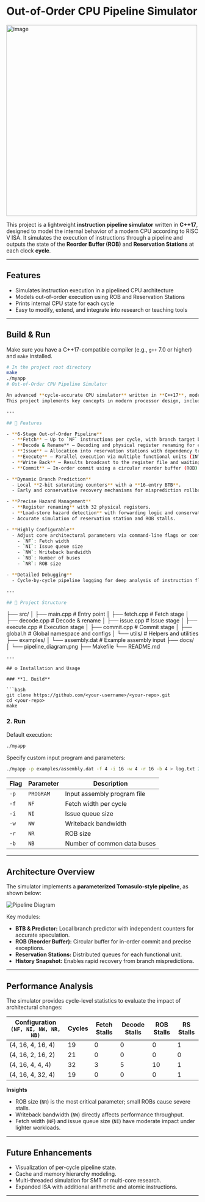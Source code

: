 # Out-of-Order CPU Pipeline Simulator
<img width="500" height="500" alt="image" src="https://github.com/user-attachments/assets/eedbb709-321b-42e9-8c4f-0bac970397fb" />

This project is a lightweight **instruction pipeline simulator** written in **C++17**, designed to model the internal behavior of a modern CPU according to RISC V ISA. It simulates the execution of instructions through a pipeline and outputs the state of the **Reorder Buffer (ROB)** and **Reservation Stations** at each clock **cycle**.

---

## Features

- Simulates instruction execution in a pipelined CPU architecture
- Models out-of-order execution using ROB and Reservation Stations
- Prints internal CPU state for each cycle
- Easy to modify, extend, and integrate into research or teaching tools

---

## Build & Run

Make sure you have a C++17-compatible compiler (e.g., `g++` 7.0 or higher) and `make` installed.

```bash
# In the project root directory
make
./myapp
# Out-of-Order CPU Pipeline Simulator

An advanced **cycle-accurate CPU simulator** written in **C++17**, modeling an out-of-order, speculative, superscalar pipeline.  
This project implements key concepts in modern processor design, including **Tomasulo’s algorithm**, **register renaming**, **branch prediction**, and **dynamic scheduling**, allowing detailed cycle-by-cycle performance analysis under customizable architectural parameters.

---

## 🚀 Features

- **6-Stage Out-of-Order Pipeline**
  - **Fetch** – Up to `NF` instructions per cycle, with branch target buffer (BTB) lookup and prediction.  
  - **Decode & Rename** – Decoding and physical register renaming for eliminating WAW/WAR hazards.  
  - **Issue** – Allocation into reservation stations with dependency tracking.  
  - **Execute** – Parallel execution via multiple functional units (INT, FPADD, FPMUL, LOAD, STORE, BRANCH).  
  - **Write Back** – Results broadcast to the register file and waiting reservation stations.  
  - **Commit** – In-order commit using a circular reorder buffer (ROB).

- **Dynamic Branch Prediction**
  - Local **2-bit saturating counters** with a **16-entry BTB**.  
  - Early and conservative recovery mechanisms for misprediction rollback.

- **Precise Hazard Management**
  - **Register renaming** with 32 physical registers.  
  - **Load-store hazard detection** with forwarding logic and conservative speculation.  
  - Accurate simulation of reservation station and ROB stalls.

- **Highly Configurable**
  - Adjust core architectural parameters via command-line flags or config:
    - `NF`: Fetch width  
    - `NI`: Issue queue size  
    - `NW`: Writeback bandwidth  
    - `NB`: Number of buses  
    - `NR`: ROB size  

- **Detailed Debugging**
  - Cycle-by-cycle pipeline logging for deep analysis of instruction flow.  

---

## 📂 Project Structure

```
├── src/
│   ├── main.cpp          # Entry point
│   ├── fetch.cpp         # Fetch stage
│   ├── decode.cpp        # Decode & rename
│   ├── issue.cpp         # Issue stage
│   ├── execute.cpp       # Execution stage
│   ├── commit.cpp        # Commit stage
│   ├── global.h          # Global namespace and configs
│   └── utils/            # Helpers and utilities
├── examples/
│   └── assembly.dat      # Example assembly input
├── docs/
│   └── pipeline_diagram.png
├── Makefile
└── README.md
```
---

## ⚙️ Installation and Usage

### **1. Build**

```bash
git clone https://github.com/<your-username>/<your-repo>.git
cd <your-repo>
make
```

### **2. Run**

Default execution:

```bash
./myapp
```

Specify custom input program and parameters:

```bash
./myapp -p examples/assembly.dat -f 4 -i 16 -w 4 -r 16 -b 4 > log.txt 2>&1
```

| Flag | Parameter | Description                 |
| ---- | --------- | --------------------------- |
| `-p` | `PROGRAM` | Input assembly program file |
| `-f` | `NF`      | Fetch width per cycle       |
| `-i` | `NI`      | Issue queue size            |
| `-w` | `NW`      | Writeback bandwidth         |
| `-r` | `NR`      | ROB size                    |
| `-b` | `NB`      | Number of common data buses |

---

## Architecture Overview

The simulator implements a **parameterized Tomasulo-style pipeline**, as shown below:

![Pipeline Diagram](docs/pipeline_diagram.png)

Key modules:

- **BTB & Predictor:** Local branch predictor with independent counters for accurate speculation.  
- **ROB (Reorder Buffer):** Circular buffer for in-order commit and precise exceptions.  
- **Reservation Stations:** Distributed queues for each functional unit.  
- **History Snapshot:** Enables rapid recovery from branch mispredictions.

---

## Performance Analysis

The simulator provides cycle-level statistics to evaluate the impact of architectural changes:

| Configuration `(NF, NI, NW, NR, NB)` | Cycles | Fetch Stalls | Decode Stalls | ROB Stalls | RS Stalls |
| ------------------------------------ | ------ | ------------ | ------------- | ---------- | --------- |
| (4, 16, 4, 16, 4)                    | 19     | 0            | 0             | 0          | 1         |
| (4, 16, 2, 16, 2)                    | 21     | 0            | 0             | 0          | 0         |
| (4, 16, 4, 4, 4)                     | 32     | 3            | 5             | 10         | 1         |
| (4, 16, 4, 32, 4)                    | 19     | 0            | 0             | 0          | 1         |

**Insights**  

- ROB size (`NR`) is the most critical parameter; small ROBs cause severe stalls.  
- Writeback bandwidth (`NW`) directly affects performance throughput.  
- Fetch width (`NF`) and issue queue size (`NI`) have moderate impact under lighter workloads.  

---

## Future Enhancements

- Visualization of per-cycle pipeline state.  
- Cache and memory hierarchy modeling.  
- Multi-threaded simulation for SMT or multi-core research.  
- Expanded ISA with additional arithmetic and atomic instructions.

---
